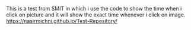 This is a test from SMIT in which i use the code to show the time when i click on picture and it will show the exact time whenever i click on image.
https://nasirmichni.github.io/Test-Repository/
